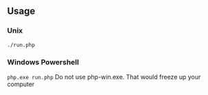 ## Usage

### Unix
`./run.php`

### Windows Powershell
`php.exe run.php`
Do not use php-win.exe. That would freeze up your computer
